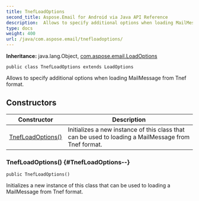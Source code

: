 ```yaml
---
title: TnefLoadOptions
second_title: Aspose.Email for Android via Java API Reference
description:  Allows to specify additional options when loading MailMessage from Tnef format.
type: docs
weight: 400
url: /java/com.aspose.email/tnefloadoptions/
---
```

**Inheritance:**
java.lang.Object, [com.aspose.email.LoadOptions](../../com.aspose.email/loadoptions)
```
public class TnefLoadOptions extends LoadOptions
```

Allows to specify additional options when loading MailMessage from Tnef format.
## Constructors

| Constructor | Description |
| --- | --- |
| [TnefLoadOptions()](#TnefLoadOptions--) | Initializes a new instance of this class that can be used to loading a MailMessage from Tnef format. |
### TnefLoadOptions() {#TnefLoadOptions--}
```
public TnefLoadOptions()
```


Initializes a new instance of this class that can be used to loading a MailMessage from Tnef format.

